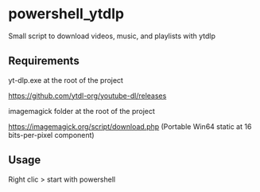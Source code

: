 # powershell_ytdlp
Small script to download videos, music, and playlists with ytdlp

## Requirements

yt-dlp.exe at the root of the project 

https://github.com/ytdl-org/youtube-dl/releases

imagemagick folder at the root of the project

https://imagemagick.org/script/download.php (Portable Win64 static at 16 bits-per-pixel component)

## Usage 

Right clic > start with powershell
